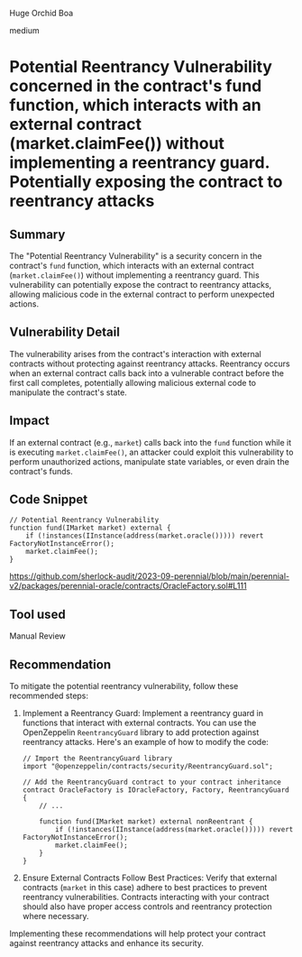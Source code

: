 Huge Orchid Boa

medium

# Potential Reentrancy Vulnerability concerned in the contract's fund function, which interacts with an external contract (market.claimFee()) without implementing a reentrancy guard.  Potentially exposing the contract to reentrancy attacks
## Summary
The "Potential Reentrancy Vulnerability" is a security concern in the contract's `fund` function, which interacts with an external contract (`market.claimFee()`) without implementing a reentrancy guard. This vulnerability can potentially expose the contract to reentrancy attacks, allowing malicious code in the external contract to perform unexpected actions.

## Vulnerability Detail
The vulnerability arises from the contract's interaction with external contracts without protecting against reentrancy attacks. Reentrancy occurs when an external contract calls back into a vulnerable contract before the first call completes, potentially allowing malicious external code to manipulate the contract's state.

## Impact
If an external contract (e.g., `market`) calls back into the `fund` function while it is executing `market.claimFee()`, an attacker could exploit this vulnerability to perform unauthorized actions, manipulate state variables, or even drain the contract's funds.

## Code Snippet
```solidity
// Potential Reentrancy Vulnerability
function fund(IMarket market) external {
    if (!instances(IInstance(address(market.oracle())))) revert FactoryNotInstanceError();
    market.claimFee();
}
```
https://github.com/sherlock-audit/2023-09-perennial/blob/main/perennial-v2/packages/perennial-oracle/contracts/OracleFactory.sol#L111


## Tool used

Manual Review

## Recommendation
To mitigate the potential reentrancy vulnerability, follow these recommended steps:

1. Implement a Reentrancy Guard:
   Implement a reentrancy guard in functions that interact with external contracts. You can use the OpenZeppelin `ReentrancyGuard` library to add protection against reentrancy attacks. Here's an example of how to modify the code:

   ```solidity
   // Import the ReentrancyGuard library
   import "@openzeppelin/contracts/security/ReentrancyGuard.sol";

   // Add the ReentrancyGuard contract to your contract inheritance
   contract OracleFactory is IOracleFactory, Factory, ReentrancyGuard {
       // ...

       function fund(IMarket market) external nonReentrant {
           if (!instances(IInstance(address(market.oracle())))) revert FactoryNotInstanceError();
           market.claimFee();
       }
   }
   ```

2. Ensure External Contracts Follow Best Practices:
   Verify that external contracts (`market` in this case) adhere to best practices to prevent reentrancy vulnerabilities. Contracts interacting with your contract should also have proper access controls and reentrancy protection where necessary.

Implementing these recommendations will help protect your contract against reentrancy attacks and enhance its security.
